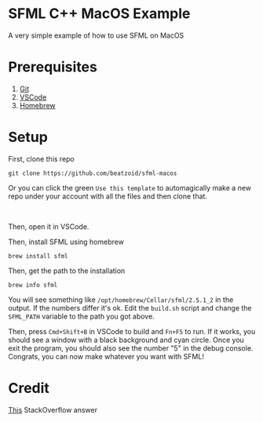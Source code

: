 # SFML C++ MacOS Example

A very simple example of how to use SFML on MacOS

# Prerequisites

1. [Git](https://git-scm.com/)
2. [VSCode](https://code.visualstudio.com/)
3. [Homebrew](https://brew.sh)

# Setup

First, clone this repo

```
git clone https://github.com/beatzoid/sfml-macos
```
Or you can click the green `Use this template` to automagically make a new repo under your account with all the files and then clone that.

<br />

Then, open it in VSCode.

Then, install SFML using homebrew

```
brew install sfml
```

Then, get the path to the installation

```
brew info sfml
```

You will see something like `/opt/homebrew/Cellar/sfml/2.5.1_2` in the output. If the numbers differ it's ok.
Edit the `build.sh` script and change the `SFML_PATH` variable to the path you got above.

Then, press `Cmd+Shift+B` in VSCode to build and `Fn+F5` to run. If it works, you should see a window with a black background and cyan circle. Once you exit the program, you should also see the number "5" in the debug console. Congrats, you can now make whatever you want with SFML!

# Credit

[This](https://stackoverflow.com/a/73402250/10626998) StackOverflow answer
